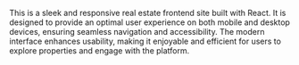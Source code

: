 This is a sleek and responsive real estate frontend site built with React. It is designed to provide an optimal user experience on both mobile and desktop devices, ensuring seamless navigation and accessibility. The modern interface enhances usability, making it enjoyable and efficient for users to explore properties and engage with the platform.
